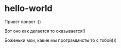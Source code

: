 # hello-world
Привет привет :))

Вот оно как делается то оказывается!)


Боженьки мои, какие мы программисты то с тобой)))

